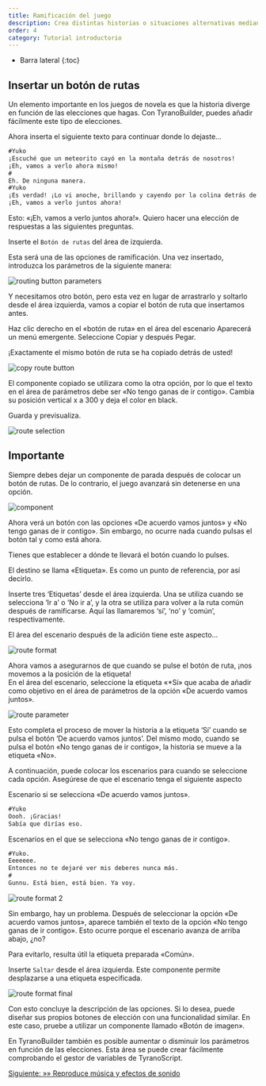 ```yaml
---
title: Ramificación del juego
description: Crea distintas historias o situaciones alternativas mediante la ramificación de tu juego.
order: 4
category: Tutorial introductorio
---
```

* Barra lateral
{:toc}

## Insertar un botón de rutas

Un elemento importante en los juegos de novela es que la historia diverge en función de las elecciones que hagas. Con TyranoBuilder, puedes añadir fácilmente este tipo de elecciones.

Ahora inserta el siguiente texto para continuar donde lo dejaste…

```txt
#Yuko
¡Escuché que un meteorito cayó en la montaña detrás de nosotros!
¡Eh, vamos a verlo ahora mismo!
#
Eh. De ninguna manera.
#Yuko
¡Es verdad! ¡Lo vi anoche, brillando y cayendo por la colina detrás de nosotros!
¡Eh, vamos a verlo juntos ahora!
```

Esto: «¡Eh, vamos a verlo juntos ahora!». Quiero hacer una elección de respuestas a las siguientes preguntas.

Inserte el `Botón de rutas` del área de izquierda.

Esta será una de las opciones de ramificación. Una vez insertado, introduzca los parámetros de la siguiente manera:

![routing button parameters](/assets/resources/images/branching-0.png)

Y necesitamos otro botón, pero esta vez en lugar de arrastrarlo y soltarlo desde el área izquierda, vamos a copiar el botón de ruta que insertamos antes.

Haz clic derecho en el «botón de ruta» en el área del escenario
Aparecerá un menú emergente. Seleccione Copiar y después Pegar.

¡Exactamente el mismo botón de ruta se ha copiado detrás de usted!

![copy route button](/assets/resources/images/branching-1.png)

El componente copiado se utilizara como la otra opción, por lo que el
texto en el área de parámetros debe ser «No tengo ganas de ir contigo».
Cambia su posición vertical x a 300 y deja el color en black.

Guarda y previsualiza.

![route selection](/assets/resources/images/branching-2.png)

## Importante

Siempre debes dejar un componente de parada después de colocar un botón de rutas.
De lo contrario, el juego avanzará sin detenerse en una opción.

![component](/assets/resources/images/branching-3.png)

Ahora verá un botón con las opciones «De acuerdo vamos juntos» y «No tengo ganas de ir contigo».
Sin embargo, no ocurre nada cuando pulsas el botón tal y como está ahora.

Tienes que establecer a dónde te llevará el botón cuando lo pulses.

El destino se llama «Etiqueta». Es como un punto de referencia, por así decirlo.

Inserte tres ‘Etiquetas’ desde el área izquierda.
Una se utiliza cuando se selecciona ‘Ir a’ o ‘No ir a’, y la otra se utiliza para volver a la ruta común después de ramificarse.
Aquí las llamaremos ‘sí’, ‘no’ y ‘común’, respectivamente.

El área del escenario después de la adición tiene este aspecto…

![route format](/assets/resources/images/branching-4.png)

Ahora vamos a asegurarnos de que cuando se pulse el botón de ruta, ¡nos movemos a la posición de la etiqueta! <br />
En el área del escenario, seleccione la etiqueta «*Sí» que acaba de añadir como objetivo en el área de parámetros de la opción «De acuerdo vamos juntos».

![route parameter](/assets/resources/images/branching-5.png)

Esto completa el proceso de mover la historia a la etiqueta ‘Sí’ cuando se pulsa el botón ‘De acuerdo vamos juntos’.
Del mismo modo, cuando se pulsa el botón «No tengo ganas de ir contigo», la historia se mueve a la etiqueta «No».

A continuación, puede colocar los escenarios para cuando se seleccione cada opción.
Asegúrese de que el escenario tenga el siguiente aspecto

Escenario si se selecciona «De acuerdo vamos juntos».

```txt
#Yuko
Oooh. ¡Gracias!
Sabía que dirías eso.
```

Escenarios en el que se selecciona «No tengo ganas de ir contigo».

```txt
#Yuko.
Eeeeeee.
Entonces no te dejaré ver mis deberes nunca más.
#
Gunnu. Está bien, está bien. Ya voy.
```

![route format 2](/assets/resources/images/branching-6.png)

Sin embargo, hay un problema.
Después de seleccionar la opción «De acuerdo vamos juntos», aparece también el texto de la opción «No tengo ganas de ir contigo». Esto ocurre porque el escenario avanza de arriba abajo, ¿no?

Para evitarlo, resulta útil la etiqueta preparada «Común».

Inserte `Saltar` desde el área izquierda.
Este componente permite desplazarse a una etiqueta especificada.

![route format final](/assets/resources/images/branching-7.png)

Con esto concluye la descripción de las opciones.
Si lo desea, puede diseñar sus propios botones de elección con una funcionalidad similar.
En este caso, pruebe a utilizar un componente llamado «Botón de imagen».

En TyranoBuilder también es posible aumentar o disminuir los parámetros en función de las elecciones.
Esta área se puede crear fácilmente comprobando el gestor de variables de TyranoScript.

[Siguiente: »» Reproduce música y efectos de sonido](/pages/playback.html)